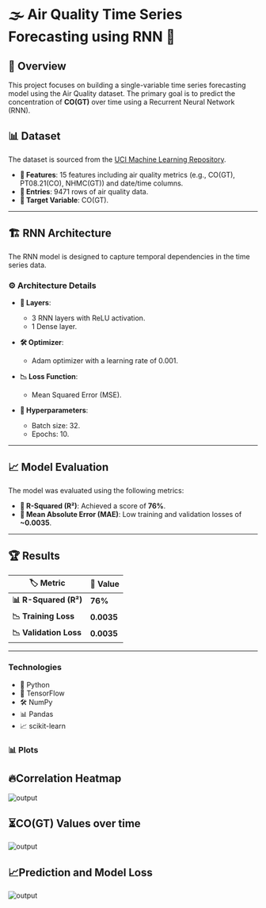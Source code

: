 # 🌫️ Air Quality Time Series Forecasting using RNN 🌟

## 🚀 Overview
This project focuses on building a single-variable time series forecasting model using the Air Quality dataset. The primary goal is to predict the concentration of **CO(GT)** over time using a Recurrent Neural Network (RNN).  

## 📊 Dataset
The dataset is sourced from the [UCI Machine Learning Repository](https://archive.ics.uci.edu/dataset/360/air+quality).  
- **📂 Features**: 15 features including air quality metrics (e.g., CO(GT), PT08.21(CO), NHMC(GT)) and date/time columns.  
- **🧮 Entries**: 9471 rows of air quality data.  
- **🎯 Target Variable**: CO(GT).  

---

## 🏗️ RNN Architecture
The RNN model is designed to capture temporal dependencies in the time series data.  
### ⚙️ Architecture Details  
- **🧱 Layers**:  
  - 3 RNN layers with ReLU activation.  
  - 1 Dense layer.  

- **🛠️ Optimizer**:  
  - Adam optimizer with a learning rate of 0.001.  

- **📉 Loss Function**:  
  - Mean Squared Error (MSE).  

- **🔧 Hyperparameters**:  
  - Batch size: 32.  
  - Epochs: 10.  
---

## 📈 Model Evaluation
The model was evaluated using the following metrics:  
- **🔢 R-Squared (R²)**: Achieved a score of **76%**.  
- **🧮 Mean Absolute Error (MAE)**: Low training and validation losses of **~0.0035**.
---

## 🏆 Results
| 🏷️ Metric            | 🔢 Value       |
|-----------------------|---------------|
| **📊 R-Squared (R²)** | **76%**       |
| **📉 Training Loss**  | **0.0035**    |
| **📉 Validation Loss**| **0.0035**    |
---

### Technologies
- 🐍 Python
- 🧮 TensorFlow  
- 🛠️ NumPy  
- 📊 Pandas  
- 📈 scikit-learn  

### 📊 Plots
## 🔥Correlation Heatmap
![output](https://github.com/user-attachments/assets/a153bede-7a57-4975-8709-fd88b26fac2f)

## ⏳CO(GT) Values over time
![output](https://github.com/user-attachments/assets/bb38c1ad-5fbf-475e-9c09-98ca5743c197)

## 📈Prediction and Model Loss
![output](https://github.com/user-attachments/assets/65c51686-0ace-4675-b714-93eb2d1d3c16)
